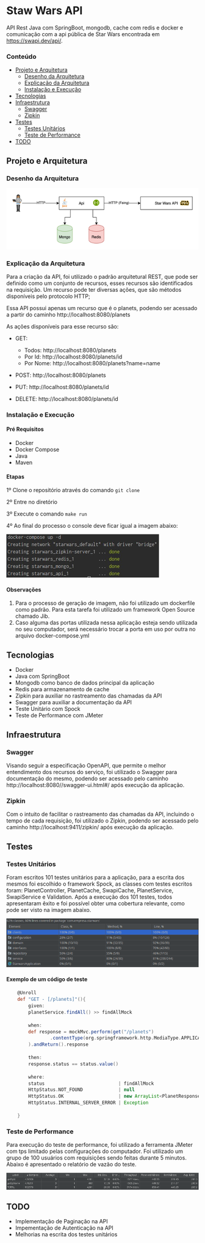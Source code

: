 # Staw Wars API

API Rest Java com SpringBoot, mongodb, cache com redis e docker e comunicação com a api pública de Star Wars encontrada em https://swapi.dev/api/. 

### Conteúdo
- [Projeto e Arquitetura](#projeto-e-arquitetura)
  - [Desenho da Arquitetura](#desenho-da-arquitetura)
  - [Explicação da Arquitetura](#explicação-da-arquitetura)
  - [Instalação e Execução](#instalação-e-execução)
- [Tecnologias](#tecnologias)
- [Infraestrutura](#infraestrutura)
  - [Swagger](#swagger)
  - [Zipkin](#zipkin)
- [Testes](#testes)
  - [Testes Unitários](#testes-unitários)
  - [Teste de Performance](#teste-de-performance)
- [TODO](#todo)

## Projeto e Arquitetura
### Desenho da Arquitetura

![arquitetura](images/arquiteturaSW.png)

### Explicação da Arquitetura

Para a criação da API, foi utilizado o padrão arquitetural REST, que pode ser definido como um conjunto de recursos, esses recursos são identificados na requisição. Um recurso pode ter diversas ações, que são métodos disponíveis pelo protocolo HTTP;

Essa API possui apenas um recurso que é o planets, podendo ser acessado a partir do caminho http://localhost:8080/planets

As ações disponíveis para esse recurso são:
- GET:
  - Todos: http://localhost:8080/planets
  - Por Id: http://localhost:8080/planets/id
  - Por Nome: http://localhost:8080/planets?name=name
 
- POST: http://localhost:8080/planets
- PUT: http://localhost:8080/planets/id
- DELETE: http://localhost:8080/planets/id

### Instalação e Execução

#### Pré Requisitos
- Docker 
- Docker Compose
- Java 
- Maven 

#### Etapas

1º Clone o repositório através do comando  `git clone `

2º Entre no diretório 

3º Execute o comando `make run` 

4º Ao final do processo o console deve ficar igual a imagem abaixo: 

![compose](images/compose.jpeg)


#### Observações

1. Para o processo de geração de imagem, não foi utilizado um dockerfile como padrão. Para esta tarefa foi utilizado um framework Open Source chamado Jib. 
2. Caso alguma das portas utilizada nessa aplicação esteja sendo utilizada no seu computador, será necessário trocar a porta em uso por outra no arquivo docker-compose.yml


## Tecnologias
- Docker
- Java com SpringBoot
- Mongodb como banco de dados principal da aplicação
- Redis para armazenamento de cache
- Zipkin para auxiliar no rastreamento das chamadas da API
- Swagger para auxiliar a documentação da API
- Teste Unitário com Spock
- Teste de Performance com JMeter

## Infraestrutura
### Swagger
Visando seguir a especificação OpenAPI, que permite o melhor entendimento dos recursos do serviço, foi utilizado o Swagger para documentação do mesmo, podendo ser acessado pelo caminho http://localhost:8080//swagger-ui.html#/ após execução da aplicação.

### Zipkin
Com o intuito de facilitar o rastreamento das chamadas da API, incluindo o tempo de cada requisição, foi utilizado o Zipkin, podendo ser acessado pelo caminho http://localhost:9411/zipkin/ após execução da aplicação.

## Testes

### Testes Unitários
Foram escritos 101 testes unitários para a aplicação, para a escrita dos mesmos foi escolhido o framework Spock, as classes com testes escritos foram: PlanetController, PlanetCache, SwapiCache, PlanetService, SwapiService e Validation. Após a execução dos 101 testes, todos apresentaram êxito e foi possível obter uma cobertura relevante, como pode ser visto na imagem abaixo.

![cobertura](images/cobertura-teste-unitario.png)

#### Exemplo de um código de teste


```groovy
    @Unroll
    def "GET - [/planets]"(){
        given:
        planetService.findAll() >> findAllMock

        when:
        def response = mockMvc.perform(get("/planets")
                .contentType(org.springframework.http.MediaType.APPLICATION_JSON)
        ).andReturn().response

        then:
        response.status == status.value()

        where:
        status                           | findAllMock
        HttpStatus.NOT_FOUND             | null
        HttpStatus.OK                    | new ArrayList<PlanetResponse>(Arrays.asList(Mock(PlanetResponse)))
        HttpStatus.INTERNAL_SERVER_ERROR | Exception

    }
```


### Teste de Performance
Para execução do teste de performance, foi utilizado a ferramenta JMeter com tps limitado pelas configurações do computador. Foi utilizado um grupo de 100 usuários com requisições sendo feitas durante 5 minutos. Abaixo é apresentado o relatório de vazão do teste.

![performance](images/performance.png)

## TODO
- Implementação de Paginação na API
- Impementação de Autenticação na API
- Melhorias na escrita dos testes unitários
